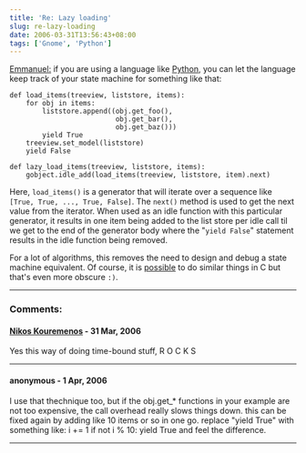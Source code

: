 ```yaml
---
title: 'Re: Lazy loading'
slug: re-lazy-loading
date: 2006-03-31T13:56:43+08:00
tags: ['Gnome', 'Python']
---
```


[Emmanuel:](http://log.emmanuelebassi.net/archives/2006/03/lazy-loading/)
if you are using a language like [Python](http://www.python.org/), you
can let the language keep track of your state machine for something like
that:

    def load_items(treeview, liststore, items):
        for obj in items:
            liststore.append((obj.get_foo(),
                              obj.get_bar(),
                              obj.get_baz()))
            yield True
        treeview.set_model(liststore)
        yield False

    def lazy_load_items(treeview, liststore, items):
        gobject.idle_add(load_items(treeview, liststore, item).next)

Here, `load_items()` is a generator that will iterate over a sequence
like `[True, True, ..., True, False]`. The `next()` method is used to
get the next value from the iterator. When used as an idle function
with this particular generator, it results in one item being added to
the list store per idle call til we get to the end of the generator
body where the \"`yield False`\" statement results in the idle
function being removed.

For a lot of algorithms, this removes the need to design and debug a
state machine equivalent. Of course, it is
[possible](http://www.chiark.greenend.org.uk/~sgtatham/coroutines.html)
to do similar things in C but that\'s even more obscure `:)`.

---
### Comments:
#### [Nikos Kouremenos](http://members.hellug.gr/nkour) - <time datetime="2006-03-31 23:12:02">31 Mar, 2006</time>

Yes this way of doing time-bound stuff, R O C K S

---
#### anonymous - <time datetime="2006-04-01 01:43:21">1 Apr, 2006</time>

I use that thechnique too, but if the obj.get\_\* functions in your
example are not too expensive, the call overhead really slows things
down. this can be fixed again by adding like 10 items or so in one go.
replace \"yield True\" with something like:
i += 1
if not i % 10:
yield True
and feel the difference.

---
